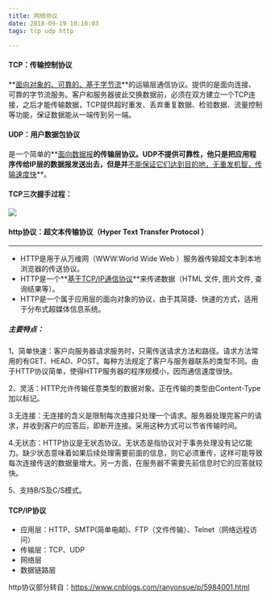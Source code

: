 ```yaml
---
title: 网络协议
date: 2018-09-19 10:10:03
tags: tcp udp http

---
```


#### TCP：传输控制协议

**<u>面向对象的、可靠的、基于字节流</u>**的运输层通信协议。提供的是面向连接、可靠的字节流服务。客户和服务器彼此交换数据前，必须在双方建立一个TCP连接，之后才能传输数据，TCP提供超时重发、丢弃重复数据、检验数据、流量控制等功能，保证数据能从一端传到另一端。

#### UDP：用户数据包协议

是一个简单的**<u>面向数据报</u>**的传输层协议。UDP不提供可靠性，他只是把应用程序传给IP层的数据报发送出去，但是并**<u>不能保证它们达到目的地，无重发机智，传输速度快</u>**。

#### TCP三次握手过程：

![](../images/tcp.png)

#### http协议：超文本传输协议（Hyper Text Transfer Protocol ）

------

- HTTP是用于从万维网（WWW:World Wide Web ）服务器传输超文本到本地浏览器的传送协议。
-  HTTP是一个**<u>基于TCP/IP通信协议</u>**来传递数据（HTML 文件, 图片文件, 查询结果等）。
-  HTTP是一个属于应用层的面向对象的协议，由于其简捷、快速的方式，适用于分布式超媒体信息系统。 

##### 主要特点：

1、简单快速：客户向服务器请求服务时，只需传送请求方法和路径。请求方法常用的有GET、HEAD、POST。每种方法规定了客户与服务器联系的类型不同。由于HTTP协议简单，使得HTTP服务器的程序规模小，因而通信速度很快。

2、灵活：HTTP允许传输任意类型的数据对象。正在传输的类型由Content-Type加以标记。

3.无连接：无连接的含义是限制每次连接只处理一个请求。服务器处理完客户的请求，并收到客户的应答后，即断开连接。采用这种方式可以节省传输时间。

4.无状态：HTTP协议是无状态协议。无状态是指协议对于事务处理没有记忆能力。缺少状态意味着如果后续处理需要前面的信息，则它必须重传，这样可能导致每次连接传送的数据量增大。另一方面，在服务器不需要先前信息时它的应答就较快。

5、支持B/S及C/S模式。

#### TCP/IP协议

- 应用层：HTTP、SMTP(简单电邮)、FTP（文件传输）、Telnet（网络远程访问）
- 传输层：TCP、UDP
- 网络层
- 数据链路层







http协议部分转自：https://www.cnblogs.com/ranyonsue/p/5984001.html